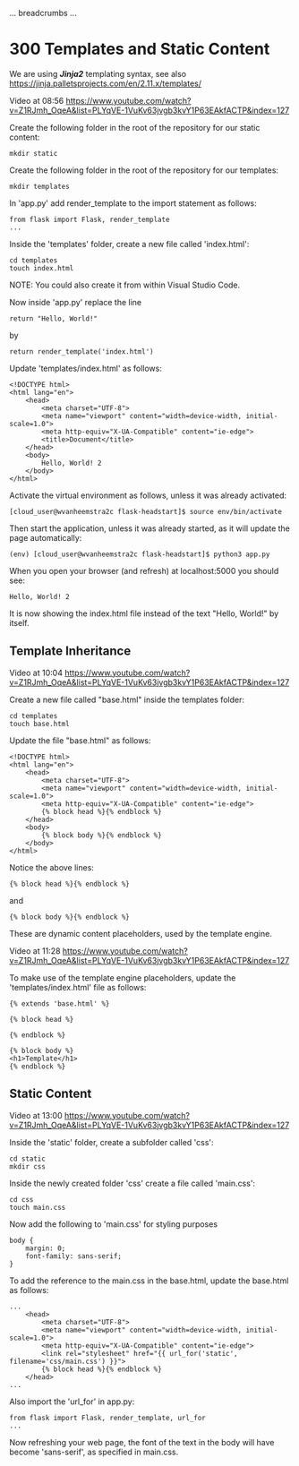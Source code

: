... breadcrumbs ...

# 300 Templates and Static Content

We are using ***Jinja2*** templating syntax, see also https://jinja.palletsprojects.com/en/2.11.x/templates/

Video at 08:56 https://www.youtube.com/watch?v=Z1RJmh_OqeA&list=PLYqVE-1VuKv63jvgb3kvY1P63EAkfACTP&index=127

Create the following folder in the root of the repository for our static content:

```
mkdir static
```

Create the following folder in the root of the repository for our templates:

```
mkdir templates
```

In 'app.py' add render_template to the import statement as follows:

```
from flask import Flask, render_template
...
```

Inside the 'templates' folder, create a new file called 'index.html':

```
cd templates
touch index.html
```

NOTE: You could also create it from within Visual Studio Code.

Now inside 'app.py' replace the line 

```
return "Hello, World!"
```

by

```
return render_template('index.html')
```

Update 'templates/index.html' as follows:

```
<!DOCTYPE html>
<html lang="en">
    <head>
        <meta charset="UTF-8">
        <meta name="viewport" content="width=device-width, initial-scale=1.0">
        <meta http-equiv="X-UA-Compatible" content="ie-edge">
        <title>Document</title>
    </head>
    <body>
        Hello, World! 2
    </body>
</html>
```

Activate the virtual environment as follows, unless it was already activated:

```
[cloud_user@wvanheemstra2c flask-headstart]$ source env/bin/activate
```

Then start the application, unless it was already started, as it will update the page automatically:

```
(env) [cloud_user@wvanheemstra2c flask-headstart]$ python3 app.py
```

When you open your browser (and refresh) at localhost:5000 you should see:

```
Hello, World! 2
```

It is now showing the index.html file instead of the text "Hello, World!" by itself.


## Template Inheritance

Video at 10:04 https://www.youtube.com/watch?v=Z1RJmh_OqeA&list=PLYqVE-1VuKv63jvgb3kvY1P63EAkfACTP&index=127

Create a new file called "base.html" inside the templates folder:

```
cd templates
touch base.html
```

Update the file "base.html" as follows:

```
<!DOCTYPE html>
<html lang="en">
    <head>
        <meta charset="UTF-8">
        <meta name="viewport" content="width=device-width, initial-scale=1.0">
        <meta http-equiv="X-UA-Compatible" content="ie-edge">
        {% block head %}{% endblock %}
    </head>
    <body>
        {% block body %}{% endblock %}
    </body>
</html>
```
Notice the above lines:

```
{% block head %}{% endblock %}
```
and
```
{% block body %}{% endblock %}
```

These are dynamic content placeholders, used by the template engine.

Video at 11:28 https://www.youtube.com/watch?v=Z1RJmh_OqeA&list=PLYqVE-1VuKv63jvgb3kvY1P63EAkfACTP&index=127

To make use of the template engine placeholders, update the 'templates/index.html' file as follows:

```
{% extends 'base.html' %}

{% block head %}

{% endblock %}

{% block body %}
<h1>Template</h1>
{% endblock %}
```

## Static Content

Video at 13:00 https://www.youtube.com/watch?v=Z1RJmh_OqeA&list=PLYqVE-1VuKv63jvgb3kvY1P63EAkfACTP&index=127

Inside the 'static' folder, create a subfolder called 'css':

```
cd static
mkdir css
```

Inside the newly created folder 'css' create a file called 'main.css':

```
cd css
touch main.css
```

Now add the following to 'main.css' for styling purposes

```
body {
    margin: 0;
    font-family: sans-serif;
}
```

To add the reference to the main.css in the base.html, update the base.html as follows:

```
...
    <head>
        <meta charset="UTF-8">
        <meta name="viewport" content="width=device-width, initial-scale=1.0">
        <meta http-equiv="X-UA-Compatible" content="ie-edge">
        <link rel="stylesheet" href="{{ url_for('static', filename='css/main.css') }}">
        {% block head %}{% endblock %}
    </head>
...
```

Also import the 'url_for' in app.py:

```
from flask import Flask, render_template, url_for
...
```

Now refreshing your web page, the font of the text in the body will have become 'sans-serif', as specified in main.css.


